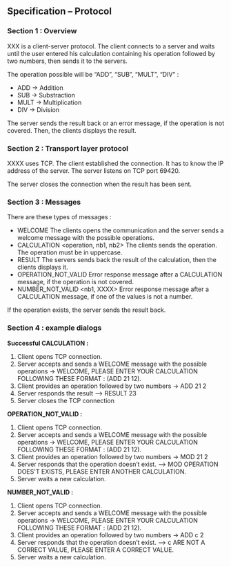 ## Specification – Protocol

### Section 1 : Overview

XXX is a client-server protocol. 
The client connects to a server and waits until the user entered his calculation containing his operation followed by two numbers, then sends it to the servers.

The operation possible will be “ADD”, “SUB”, “MULT”, “DIV” :
-	ADD -> Addition
-	SUB -> Substraction
-	MULT -> Multiplication
-	DIV -> Division

The server sends the result back or an error message, if the operation is not covered.
Then, the clients displays the result.

### Section 2 : Transport layer protocol

XXXX uses TCP. The client established the connection. 
It has to know the IP address of the server. 
The server listens on TCP port 69420.

The server closes the connection when the result has been sent.

### Section 3 : Messages

There are these types of messages :
-	WELCOME
     The clients opens the communication and the server sends a welcome message with the possible operations.
-	CALCULATION <operation, nb1, nb2>
     The clients sends the operation. The operation must be in uppercase.
-	RESULT 
     The servers sends back the result of the calculation, then the clients displays it.
-	OPERATION_NOT_VALID <operation>
     Error response message after a CALCULATION message, if the operation is not covered.
-   NUMBER_NOT_VALID <nb1, XXXX>
     Error response message after a CALCULATION message, if one of the values is not a number.

If the operation exists, the server sends the result back.

### Section 4 : example dialogs

**Successful CALCULATION :**
1. Client opens TCP connection.
2. Server accepts and sends a WELCOME message with the possible operations -> WELCOME, PLEASE ENTER YOUR CALCULATION FOLLOWING THESE FORMAT : <OP> <NB1> <NB2> (ADD 21 12). 
3. Client provides an operation followed by two numbers -> ADD 21 2
4. Server responds the result --> RESULT 23
5. Server closes the TCP connection

**OPERATION_NOT_VALID :**
1. Client opens TCP connection.
2. Server accepts and sends a WELCOME message with the possible operations -> WELCOME, PLEASE ENTER YOUR CALCULATION FOLLOWING THESE FORMAT : <OP> <NB1> <NB2> (ADD 21 12).
3. Client provides an operation followed by two numbers -> MOD 21 2
4. Server responds that the operation doesn’t exist. --> MOD OPERATION DOES'T EXISTS, PLEASE ENTER ANOTHER CALCULATION.
5. Server waits a new calculation.

**NUMBER_NOT_VALID :**
1. Client opens TCP connection.
2. Server accepts and sends a WELCOME message with the possible operations -> WELCOME, PLEASE ENTER YOUR CALCULATION FOLLOWING THESE FORMAT : <OP> <NB1> <NB2> (ADD 21 12).
3. Client provides an operation followed by two numbers -> ADD c 2
4. Server responds that the operation doesn’t exist. --> c ARE NOT A CORRECT VALUE, PLEASE ENTER A CORRECT VALUE.
5. Server waits a new calculation.



